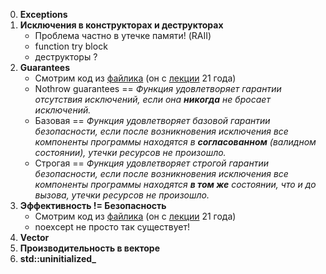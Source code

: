 0. **Exceptions**
1. **Исключения в конструкторах и деструкторах**
    - Проблема частно в утечке памяти! (RAII)
    - function try block
    - деструкторы ? 
2. **Guarantees**
    - Смотрим код из [файлика](safety_lecture_Bulat_Ibragimov.cpp) (он с [лекции](https://disk.yandex.ru/d/8WEwY2fFdzje5g/C%2B%2B/%D0%9B%D0%B5%D0%BA%D1%86%D0%B8%D1%8F11-1.%20%D0%98%D1%81%D0%BA%D0%BB%D1%8E%D1%87%D0%B5%D0%BD%D0%B8%D1%8F%20II/Lecture11-1.ExceptionsII.mp4?w=1) 21 года)
    - Nothrow guarantees == _Функция удовлетворяет гарантии отсутствия исключений, если она **никогда** не бросает исключений._
    - Базовая == _Функция удовлетворяет базовой гарантии безопасности, если после возникновения исключения все компоненты программы находятся в **согласованном** (валидном состоянии), утечки ресурсов не произошло._
    - Строгая == _Функция удовлетворяет строгой гарантии безопасности, если после возникновения исключения все компоненты программы находятся **в том же** состоянии, что и до вызова, утечки ресурсов не произошло._ 
3. **Эффективность != Безопасность**
    - Смотрим код из [файлика](noexcept_lecture_Bulat_Ibragimov.cpp) (он с [лекции](https://disk.yandex.ru/d/8WEwY2fFdzje5g/C%2B%2B/%D0%9B%D0%B5%D0%BA%D1%86%D0%B8%D1%8F11-1.%20%D0%98%D1%81%D0%BA%D0%BB%D1%8E%D1%87%D0%B5%D0%BD%D0%B8%D1%8F%20II/Lecture11-1.ExceptionsII.mp4?w=1) 21 года)
    - noexcept не просто так существует!
4. **Vector**
5. **Производительность в векторе**
6. **std::uninitialized_** 

